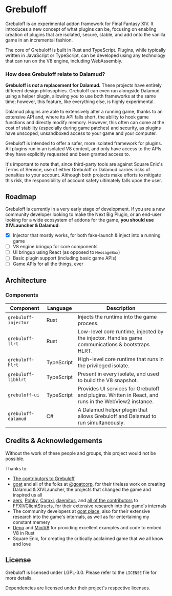 # Grebuloff

Grebuloff is an experimental addon framework for Final Fantasy XIV. It introduces a new concept of what
plugins can be, focusing on enabling creation of plugins that are isolated, secure, stable, and add onto the vanilla
game in an incremental fashion.

The core of Grebuloff is built in Rust and TypeScript. Plugins, while typically written in JavaScript or
TypeScript, can be developed using any technology that can run on the V8 engine, including WebAssembly.

### How does Grebuloff relate to Dalamud?

**Grebuloff is _not_ a replacement for Dalamud.** These projects have entirely different design philosophies.
Grebuloff can even run alongside Dalamud using a helper plugin, allowing you to use both frameworks at the
same time; however, this feature, like everything else, is highly experimental.

Dalamud plugins are able to extensively alter a running game, thanks to an extensive API and, where its API
falls short, the ability to hook game functions and directly modify memory. However, this often can come
at the cost of stability (especially during game patches) and security, as plugins have unscoped, unsandboxed
access to your game and your computer.

Grebuloff is intended to offer a safer, more isolated framework for plugins. All plugins run in an isolated
V8 context, and only have access to the APIs they have explicitly requested and been granted access to.

It's important to note that, since third-party tools are against Square Enix's Terms of Service, use of either
Grebuloff or Dalamud carries risks of penalties to your account. Although both projects make efforts to mitigate
this risk, the responsibility of account safety ultimately falls upon the user.

## Roadmap

Grebuloff is currently in a very early stage of development. If you are a new community developer looking
to make the Next Big Plugin, or an end-user looking for a wide ecosystem of addons for the game,
**you should use XIVLauncher & Dalamud**.

- [X] Injector that mostly works, for both fake-launch & inject into a running game
- [ ] V8 engine bringup for core components
- [ ] UI bringup using React (as opposed to `MessageBox`)
- [ ] Basic plugin support (including basic game APIs)
- [ ] Game APIs for all the things, ever

## Architecture

### Components

| Component            | Language   | Description                                                                                          |
|----------------------|------------|------------------------------------------------------------------------------------------------------|
| `grebuloff-injector` | Rust       | Injects the runtime into the game process.                                                           |
| `grebuloff-llrt`     | Rust       | Low-level core runtime, injected by the injector. Handles game communications & bootstraps HLRT.     |
| `grebuloff-hlrt`     | TypeScript | High-level core runtime that runs in the privileged isolate.                                         |
| `grebuloff-libhlrt`  | TypeScript | Present in every isolate, and used to build the V8 snapshot.                                         |
| `grebuloff-ui`       | TypeScript | Provides UI services for Grebuloff and plugins. Written in React, and runs in the WebView2 instance. |
| `grebuloff-dalamud`  | C#         | A Dalamud helper plugin that allows Grebuloff and Dalamud to run simultaneously.                     |

## Credits & Acknowledgements

Without the work of these people and groups, this project would not be possible.

Thanks to:

- [The contributors to Grebuloff](https://github.com/avafloww/Grebuloff/graphs/contributors)
- [goat](https://github.com/goaaats/) and all of the folks at [@goatcorp](https://github.com/goatcorp), for
  their tireless work on creating Dalamud & XIVLauncher, the projects that changed the game and inspired us all
- [aers](https://github.com/aers), [Pohky](https://github.com/Pohky), [Caraxi](https://github.com/Caraxi),
  [daemitus](https://github.com/daemitus),
  and [all of the contributors](https://github.com/aers/FFXIVClientStructs/graphs/contributors)
  to [FFXIVClientStructs](https://github.com/aers/FFXIVClientStructs), for their extensive research into the
  game's internals
- The community developers at [goat place](https://goat.place), also for their extensive research into the
  game's internals, as well as for entertaining my constant memery
- [Deno](https://github.com/denoland/deno) and [MiniV8](https://github.com/SkylerLipthay/mini-v8) for
  providing excellent examples and code to embed V8 in Rust
- Square Enix, for creating the critically acclaimed game that we all know and love

## License

Grebuloff is licensed under LGPL-3.0. Please refer to the `LICENSE` file for more details.

Dependencies are licensed under their project's respective licenses.
